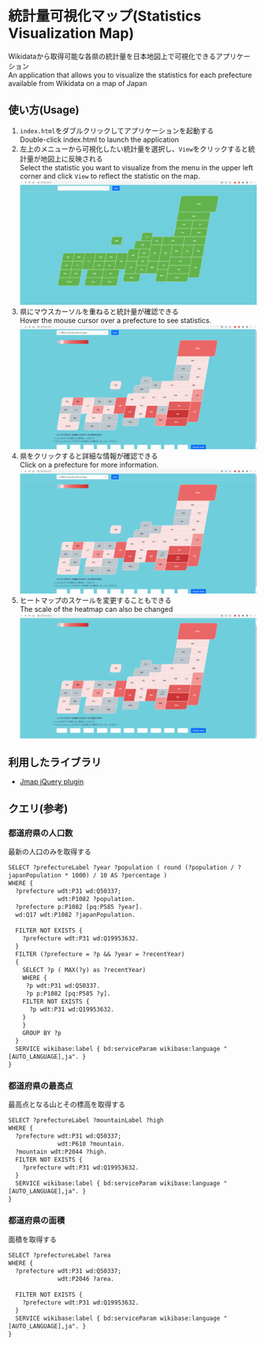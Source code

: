 # 統計量可視化マップ(Statistics Visualization Map)
Wikidataから取得可能な各県の統計量を日本地図上で可視化できるアプリケーション  
An application that allows you to visualize the statistics for each prefecture available from Wikidata on a map of Japan  


## 使い方(Usage)
1. `index.html`をダブルクリックしてアプリケーションを起動する  
Double-click index.html to launch the application  
2. 左上のメニューから可視化したい統計量を選択し、`View`をクリックすると統計量が地図上に反映される  
Select the statistic you want to visualize from the menu in the upper left corner and click `View` to reflect the statistic on the map.  
![1](./gif/1_View.gif)
1. 県にマウスカーソルを重ねると統計量が確認できる  
Hover the mouse cursor over a prefecture to see statistics.  
![2](./gif/2_Hover.gif)
1. 県をクリックすると詳細な情報が確認できる  
Click on a prefecture for more information.  
![3](./gif/3_Modal.gif)
1. ヒートマップのスケールを変更することもできる  
The scale of the heatmap can also be changed   
![4](./gif/4_Heatmap.gif)

## 利用したライブラリ
* [Jmap jQuery plugin](https://yugokimura.github.io/jmap/)


## クエリ(参考)
### 都道府県の人口数
最新の人口のみを取得する
```
SELECT ?prefectureLabel ?year ?population ( round (?population / ?japanPopulation * 1000) / 10 AS ?percentage )
WHERE {
  ?prefecture wdt:P31 wd:Q50337;
              wdt:P1082 ?population.
  ?prefecture p:P1082 [pq:P585 ?year].
  wd:Q17 wdt:P1082 ?japanPopulation.
  
  FILTER NOT EXISTS {
    ?prefecture wdt:P31 wd:Q19953632.
  }
  FILTER (?prefecture = ?p && ?year = ?recentYear)
  {
    SELECT ?p ( MAX(?y) as ?recentYear)
    WHERE {
     ?p wdt:P31 wd:Q50337.
     ?p p:P1082 [pq:P585 ?y].
    FILTER NOT EXISTS {
      ?p wdt:P31 wd:Q19953632.
    }
    }
    GROUP BY ?p
  }
  SERVICE wikibase:label { bd:serviceParam wikibase:language "[AUTO_LANGUAGE],ja". }
}
```

### 都道府県の最高点
最高点となる山とその標高を取得する
```
SELECT ?prefectureLabel ?mountainLabel ?high
WHERE {
  ?prefecture wdt:P31 wd:Q50337;
              wdt:P610 ?mountain.
  ?mountain wdt:P2044 ?high.
  FILTER NOT EXISTS {
    ?prefecture wdt:P31 wd:Q19953632.
  }
  SERVICE wikibase:label { bd:serviceParam wikibase:language "[AUTO_LANGUAGE],ja". }
}
```

### 都道府県の面積
面積を取得する
```
SELECT ?prefectureLabel ?area 
WHERE {
  ?prefecture wdt:P31 wd:Q50337;
              wdt:P2046 ?area.
  
  FILTER NOT EXISTS {
    ?prefecture wdt:P31 wd:Q19953632.
  }
  SERVICE wikibase:label { bd:serviceParam wikibase:language "[AUTO_LANGUAGE],ja". }
}
```